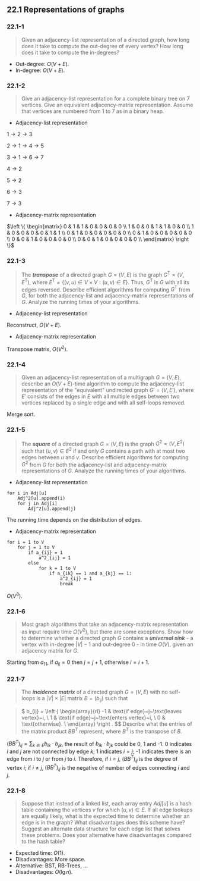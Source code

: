 ## 22.1 Representations of graphs

### 22.1-1

> Given an adjacency-list representation of a directed graph, how long does it take to compute the out-degree of every vertex? How long does it take to compute the in-degrees?

* Out-degree: $O(V + E)$.
* In-degree: $O(V + E)$.

### 22.1-2

> Give an adjacency-list representation for a complete binary tree on 7 vertices. Give an equivalent adjacency-matrix representation. Assume that vertices are numbered from 1 to 7 as in a binary heap.

* Adjacency-list representation

$1 \rightarrow 2 \rightarrow 3$

$2 \rightarrow 1 \rightarrow 4 \rightarrow 5$

$3 \rightarrow 1 \rightarrow 6 \rightarrow 7$

$4 \rightarrow 2$

$5 \rightarrow 2$

$6 \rightarrow 3$

$7 \rightarrow 3$

* Adjacency-matrix representation

$\left \{ \begin{matrix}
0 & 1 & 1 & 0 & 0 & 0 & 0 \\
1 & 0 & 0 & 1 & 1 & 0 & 0 \\
1 & 0 & 0 & 0 & 0 & 1 & 1 \\
0 & 1 & 0 & 0 & 0 & 0 & 0 \\
0 & 1 & 0 & 0 & 0 & 0 & 0 \\
0 & 0 & 1 & 0 & 0 & 0 & 0 \\
0 & 0 & 1 & 0 & 0 & 0 & 0 \\
\end{matrix} \right \}$

### 22.1-3

> The __*transpose*__ of a directed graph $G = (V, E)$ is the graph $G^\text{T} = (V, E^\text{T})$, where $E^\text{T} = \{ (v, u) \in V \times V: (u, v) \in E \}$. Thus, $G^\text{T}$ is $G$ with all its edges reversed. Describe efficient algorithms for computing $G^\text{T}$ from $G$, for both the adjacency-list and adjacency-matrix representations of $G$. Analyze the running times of your algorithms.

* Adjacency-list representation

Reconstruct, $O(V + E)$.

* Adjacency-matrix representation

Transpose matrix, $O(V^2)$.

### 22.1-4

> Given an adjacency-list representation of a multigraph $G = (V, E)$, describe an $O(V + E)$-time algorithm to compute the adjacency-list representation of the "equivalent" undirected graph $G' = (V, E')$, where $E'$ consists of the edges in $E$ with all multiple edges between two vertices replaced by a single edge and with all self-loops removed.

Merge sort.

### 22.1-5

> The __*square*__ of a directed graph $G = (V, E)$ is the graph $G^2 = (V, E^2)$ such that $(u, v) \in E^2$ if and only $G$ contains a path with at most two edges between $u$ and $v$. Describe efficient algorithms for computing $G^2$ from $G$ for both the adjacency-list and adjacency-matrix representations of $G$. Analyze the running times of your algorithms.

* Adjacency-list representation

```
for i in Adj[u]
    Adj^2[u].append(i)
    for j in Adj[i]
        Adj^2[u].append(j)
```

The running time depends on the distribution of edges.

* Adjacency-matrix representation

```
for i = 1 to V
    for j = 1 to V
        if a_{ij} = 1
            a^2_{ij} = 1
        else
            for k = 1 to V
                if a_{ik} == 1 and a_{kj} == 1:
                    a^2_{ij} = 1
                    break
```

$O(V^3)$.

### 22.1-6

> Most graph algorithms that take an adjacency-matrix representation as input require time $\Omega(V^2)$, but there are some exceptions. Show how to determine whether a directed graph $G$ contains a __*universal sink*__ - a vertex with in-degree $|V| - 1$ and out-degree 0 - in time $O(V)$, given an adjacency matrix for $G$.

Starting from $a_{11}$, if $a_{ij} = 0$ then $j = j + 1$, otherwise $i = i + 1$.

### 22.1-7

> The __*incidence matrix*__ of a directed graph $G = (V, E)$ with no self-loops is a $|V| \times |E|$ matrix $B = (b_{ij})$ such that

> $
b_{ij} = \left \{
\begin{array}{rl}
-1 & \text{if edge}~j~\text{leaves vertex}~i, \\
1 & \text{if edge}~j~\text{enters vertex}~i, \\
0 & \text{otherwise}. \\
\end{array}
\right .
$$
> Describe what the entries of the matrix product $BB^T$ represent, where $B^T$ is the transpose of $B$.

$(BB^T)_{ij} = \sum_{k \in E} b_{ik} \cdot b_{jk}$, the result of $b_{ik} \cdot b_{jk}$ could be 0, 1 and -1. 0 indicates $i$ and $j$ are not connected by edge $k$; 1 indicates $i = j$; -1 indicates there is an edge from $i$ to $j$ or from $j$ to $i$. Therefore, if $i=j$, $(BB^T)_{ij}$ is the degree of vertex $i$; if $i \ne j$, $(BB^T)_{ij}$ is the negative of number of edges connecting $i$ and $j$.

### 22.1-8

> Suppose that instead of a linked list, each array entry $Adj[u]$ is a hash table containing the vertices $v$ for which $(u, v) \in E$. If all edge lookups are equally likely, what is the expected time to determine whether an edge is in the graph? What disadvantages does this scheme have? Suggest an alternate data structure for each edge list that solves these problems. Does your alternative have disadvantages compared to the hash table?

* Expected time: $O(1)$.
* Disadvantages: More space.
* Alternative: BST, RB-Trees, ...
* Disadvantages: $O(\lg n)$.

